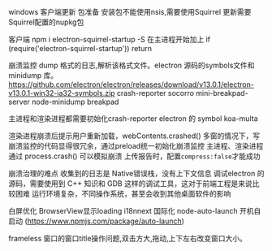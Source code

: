 windows 客户端更新
 包准备
   安装包不能使用nsis,需要使用Squirrel
   更新需要Squirrel配置的nupkg包

 客户端
   npm i electron-squirrel-startup -S
   在主进程开始加上 if (require('electron-squirrel-startup')) return

崩溃监控
  dump 格式的日志,解析该格式文件。electron 源码的symbols文件和 minidump 库。
  https://github.com/electron/electron/releases/download/v13.0.1/electron-v13.0.1-win32-ia32-symbols.zip
  crash-reporter
  socorro
  mini-breakpad-server
  node-minidump
  breakpad 

  主进程和渲染进程都需要初始化crash-reporter
  electron 的 symbol
  koa-multa

  渲染进程崩溃后提示用户重新加载，webContents.crashed()
  多窗的情况下，写崩溃监控的代码显得很冗余，通过preload统一初始化崩溃监控
  主进程、渲染进程通过 process.crash() 可以模拟崩溃
  上传报告时，配置`compress:false`才能成功

  崩溃治理的难点
  收集到的日志是 Native错误栈，没有上下文信息
  调试electron 的源码，需要使用到 C++ 知识和 GDB 这样的调试工具，这对于前端工程是来说比较困难
  运行环境复杂，不同操作系统，甚至会收到其他桌面软件的影响

白屏优化
BrowserView显示loading
i18nnext 国际化
node-auto-launch 开机自启动  (https://www.npmjs.com/package/auto-launch)

frameless 窗口的窗口title操作问题,双击方大,拖动,上下左右改变窗口大小。


